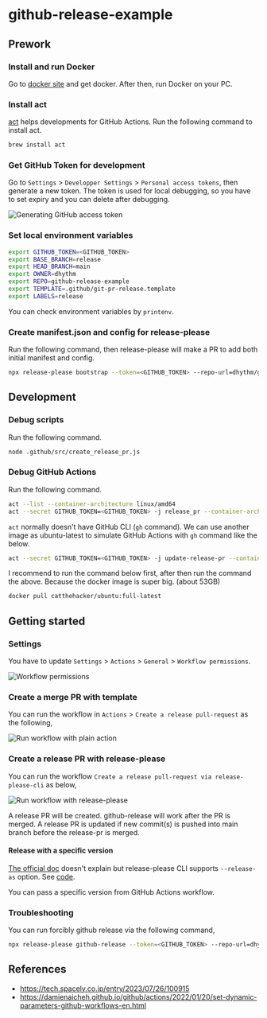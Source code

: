 # github-release-example

## Prework

### Install and run Docker

Go to [docker site](https://www.docker.com/) and get docker.
After then, run Docker on your PC.

### Install act

[act](https://github.com/nektos/act) helps developments for GitHub Actions.
Run the following command to install act.

```sh
brew install act
```

### Get GitHub Token for development

Go to `Settings` > `Developper Settings` > `Personal access tokens`, then generate a new token.
The token is used for local debugging, so you have to set expiry and you can delete after debugging.

![Generating GitHub access token](./assets/img/github.com_settings_tokens_new.png)

### Set local environment variables

```sh
export GITHUB_TOKEN=<GITHUB_TOKEN>
export BASE_BRANCH=release
export HEAD_BRANCH=main
export OWNER=dhythm
export REPO=github-release-example
export TEMPLATE=.github/git-pr-release.template
export LABELS=release
```

You can check environment variables by `printenv`.

### Create manifest.json and config for release-please

Run the following command, then release-please will make a PR to add both initial manifest and config.

```sh
npx release-please bootstrap --token=<GITHUB_TOKEN> --repo-url=dhythm/github-release-example --release-type=node
```

## Development

### Debug scripts

Run the following command.

```sh
node .github/src/create_release_pr.js
```

### Debug GitHub Actions

Run the following command.

```sh
act --list --container-architecture linux/amd64
act --secret GITHUB_TOKEN=<GITHUB_TOKEN> -j release_pr --container-architecture linux/amd64
```

`act` normally doesn't have GitHub CLI (`gh` command).
We can use another image as ubuntu-latest to simulate GitHub Actions with `gh` command like the below.

```sh
act --secret GITHUB_TOKEN=<GITHUB_TOKEN> -j update-release-pr --container-architecture linux/amd64 -P ubuntu-latest=catthehacker/ubuntu:full-latest
```

I recommend to run the command below first, after then run the command the above.
Because the docker image is super big. (about 53GB)

```sh
docker pull catthehacker/ubuntu:full-latest 
```

## Getting started

### Settings

You have to update `Settings` > `Actions` > `General` > `Workflow permissions`.

![Workflow permissions](./assets/img/Screenshot_2023-09-24_at_19.07.52.png)

### Create a merge PR with template

You can run the workflow in `Actions` > `Create a release pull-request` as the following,

![Run workflow with plain action](./assets/img/Screenshot_2023-09-24_at_19.09.28.png)

### Create a release PR with release-please

You can run the workflow `Create a release pull-request via release-please-cli` as below,

![Run workflow with release-please](./assets/img/Screenshot_2023-09-24_at_21.59.54.png)

A release PR will be created. github-release will work after the PR is merged.
A release PR is updated if new commit(s) is pushed into main branch before the release-pr is merged.

#### Release with a specific version

[The official doc](https://github.com/googleapis/release-please/blob/main/docs/cli.md) doesn't explain but release-please CLI supports `--release-as` option. See [code](https://github.com/googleapis/release-please/blob/a55a85c2384f088f4a7a71ff8a9d4a3c50789bef/src/bin/release-please.ts#L261).

You can pass a specific version from GitHub Actions workflow.

### Troubleshooting

You can run forcibly github release via the following command,

```sh
npx release-please github-release --token=<GITHUB_TOKEN> --repo-url=dhythm/github-release-example
```

## References

- https://tech.spacely.co.jp/entry/2023/07/26/100915
- https://damienaicheh.github.io/github/actions/2022/01/20/set-dynamic-parameters-github-workflows-en.html
